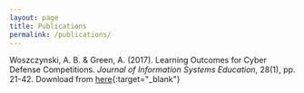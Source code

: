 ```yaml
---
layout: page
title: Publications
permalink: /publications/
---
```


Woszczynski, A. B. & Green, A. (2017). Learning Outcomes for Cyber Defense Competitions. <i>Journal of Information Systems Education</i>, 28(1), pp. 21-42.
Download from [here](http://jise.org/Volume28/n1/JISEv28n1p21.pdf){:target="_blank"}
